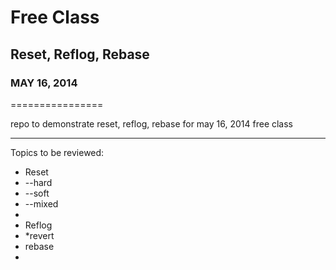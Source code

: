 # Free Class
## Reset, Reflog, Rebase
### MAY 16, 2014
================

repo to demonstrate reset, reflog, rebase for may 16, 2014 free class

---

Topics to be reviewed:
* Reset
*  --hard
*  --soft
*  --mixed
*  
* Reflog
* *revert
* rebase
* 
